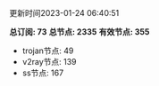 更新时间2023-01-24 06:40:51

**总订阅: 73**
**总节点: 2335**
**有效节点: 355**
- trojan节点: 49
- v2ray节点: 139
- ss节点: 167
